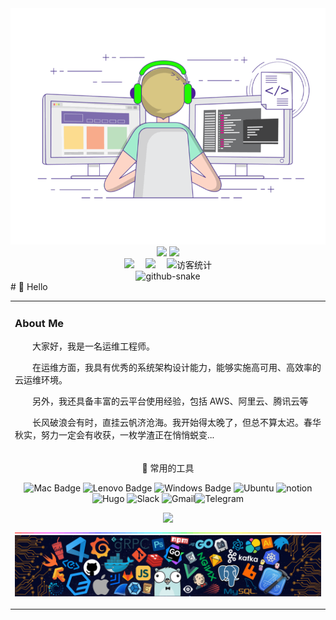 <div align="center">
  
  <!-- dynamic typing effect 动态打字效果 -->
  <div align="center">
    <!--<a href="https://www.cnsre.cn/">
      <img src="https://readme-typing-svg.demolab.com?font=Fira+Code&pause=1000&width=435&lines=www.cnsre.cn(SRE运维博客);关于我的介绍!&center=true&size=27" alt="Typing SVG" /> -->
    </a>
  </div>
  <div align="center">
  <!-- knock code pictures 敲代码的图片 -->
  <img src="./assets/images/coding.gif" />
  <img height="137px" src="https://github-readme-stats-git-masterorgs-github-readme-stats-team.vercel.app/api?username=xwlops&include_orgs=true&hide_title=false&hide_border=true&show_icons=true&include_all_commits=true&line_height=20&bg_color=0,EC6C6C,FFD479,FFFC79,73FA79&theme=graywhite&locale=cn" />

  
<img height="137px" src="https://github-readme-stats.vercel.app/api/top-langs/?username=xwlops&hide_title=false&hide=c&hide_border=true&layout=compact&bg_color=0,73FA79,73FDFF,D783FF&theme=graywhite&locale=cn" />
  <br>
  </div>
  <!-- profile logo 个人资料徽标 -->
  <div align="center">
     <!-- <a href="https://www.cnsre.cn/"><img src="https://img.shields.io/badge/Website-博客-blue" /></a>&emsp;-->
    <a href="https://twitter.com/"><img src="https://img.shields.io/badge/Twitter-推特-blue" /></a>&emsp;
    <a href="https://www.youtube.com/UC4nDk0V8I1c6m3CIo0F2LIQ"><img src="https://img.shields.io/badge/YouTube-油管-c32136" /></a>&emsp;
    <!-- visitor statistics logo 访客数统计徽标 -->
    <img src="https://komarev.com/ghpvc/?username=xwlops&label=%20%20访客统计%20&%20color=0e75b6&style=flat" alt="访客统计" />
  </div>
  <!-- Snake Code Contribution Map 贪吃蛇代码贡献图 -->
<picture>
  <source media="(prefers-color-scheme: dark)" srcset="https://cdn.jsdelivr.net/gh/xwlops/xwlops@snake/github-contribution-grid-snake-dark.svg" />
  <source media="(prefers-color-scheme: light)" srcset="https://cdn.jsdelivr.net/gh/xwlops/xwlops@snake/github-contribution-grid-snake.svg" />
  <img alt="github-snake" src="https://cdn.jsdelivr.net/gh/xwlops/xwlops@snake/github-contribution-grid-snake-dark.svg" />
</picture>
</div>
#  🙋 Hello

<table>
<tr><td>

<!-- About me 关于我 -->
###   About Me

<p>&emsp;&emsp;大家好，我是一名运维工程师。</p>
<p>&emsp;&emsp;在运维方面，我具有优秀的系统架构设计能力，能够实施高可用、高效率的云运维环境。</p>
<p>&emsp;&emsp;另外，我还具备丰富的云平台使用经验，包括 AWS、阿里云、腾讯云等</p>
<p>&emsp;&emsp;长风破浪会有时，直挂云帆济沧海。我开始得太晚了，但总不算太迟。春华秋实，努力一定会有收获，一枚学渣正在悄悄蜕变...</p>
</td></tr>
<tr>
<td>


<!--  skill badge 技能徽章 -->
<div align="center" >

🧰 常用的工具

![Mac Badge](https://img.shields.io/badge/MacOS-FF6900?logo=macos&logoColor=fff&style=flat)   ![Lenovo Badge](https://img.shields.io/badge/Linux-E2231A?logo=Linux&logoColor=fff&style=flat)  ![Windows Badge](https://img.shields.io/badge/Windows-0078D6?logo=windows&logoColor=fff&style=flat) ![Ubuntu](https://img.shields.io/badge/Ubuntu-FF6900?logo=Ubuntu&logoColor=fff&style=flat) ![notion](https://img.shields.io/badge/Notion-5C2D91?logo=notion&logoColor=fff&style=flat)  ![Hugo](https://img.shields.io/badge/Hugo-ff4088?logo=hugo&logoColor=fff&style=flat) ![Slack](https://img.shields.io/badge/Slack-097eff?logo=Slack) ![Gmail](https://img.shields.io/badge/Gmail-ffffff?logo=gmail)![Telegram](https://img.shields.io/badge/Telegram-0073aa?logo=Telegram)

<!-- programming tool icon 编程工具图标 -->
<img src="https://skillicons.dev/icons?i=aws,terraform,ansible,bash,cloudflare,discord,docker,dynamodb,gcp,git,github,gitlab,grafana,jenkins,kafka,kubernetes,linux,md,mysql,nginx,openstack,powershell,prometheus,py,redis,twitter,vercel,vim,vscode,wordpress" /><br>
<img width="200%" src="./assets/images/hr.gif" />
<img src="./assets/images/icon.png" /></div>

<!-- profile-3d-contrib 3D贡献图-->
<!-- <img src="./profile-3d-contrib/profile-night-rainbow.svg" />
</div>
<div align="center" >
</div> -->
